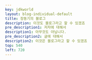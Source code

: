 ```yaml
---
key: jdkworld
layout: blog-individual-default
title: 장동기의 블로그
description: 이것도 블로그라고 할 수 있겠죠
pre_description1: 저자에 대해서
description1: 아무것도 아닙니다.
pre_description2: 글에 대해서
description2: 이것은 블로그라고 할 수 있겠죠
top: 540
left: 720
---
```

